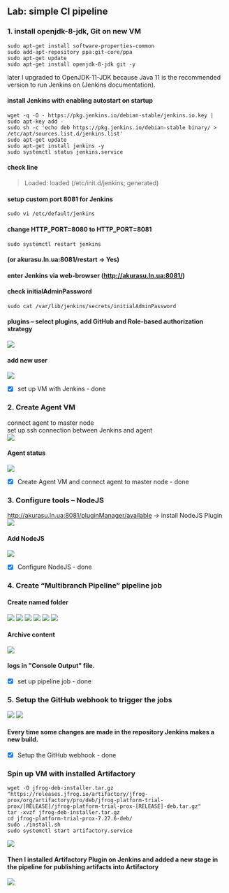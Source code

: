 ## Lab: simple CI pipeline
### 1. install openjdk-8-jdk, Git on new VM<br>
    sudo apt-get install software-properties-common
    sudo add-apt-repository ppa:git-core/ppa
    sudo apt-get update
    sudo apt-get install openjdk-8-jdk git -y   
later I upgraded to OpenJDK-11-JDK because Java 11 is the recommended version to run Jenkins on (Jenkins documentation).<br>
#### install Jenkins with enabling autostart on startup <br>
    wget -q -O - https://pkg.jenkins.io/debian-stable/jenkins.io.key | sudo apt-key add -
    sudo sh -c 'echo deb https://pkg.jenkins.io/debian-stable binary/ > /etc/apt/sources.list.d/jenkins.list'
    sudo apt-get update
    sudo apt-get install jenkins -y
    sudo systemctl status jenkins.service
#### check line<br>
> Loaded: loaded (/etc/init.d/jenkins; generated)
#### setup custom port 8081 for Jenkins <br>
    sudo vi /etc/default/jenkins
#### change HTTP_PORT=8080 to HTTP_PORT=8081<br>
    sudo systemctl restart jenkins
#### (or akurasu.ln.ua:8081/restart -> Yes)<br>
#### enter Jenkins via web-browser (http://akurasu.ln.ua:8081/)<br>
#### check initialAdminPassword<br>
    sudo cat /var/lib/jenkins/secrets/initialAdminPassword
#### plugins – select plugins, add GitHub and Role-based authorization strategy
![](RBAS.png)
#### add new user<br>
![](users.png)
- [x] set up VM with Jenkins - done
### 2. Create Agent VM<br>
connect agent to master node <br>
set up ssh connection between Jenkins and agent<br>
![](workervm_conf.png)
#### Agent status
![](nodes_status.png)
- [x] Create Agent VM and connect agent to master node - done 
### 3. Configure tools – NodeJS<br>
http://akurasu.ln.ua:8081/pluginManager/available -> install NodeJS Plugin<br>
![](NodeJS_Plugin.png)<br>
#### Add NodeJS
![](NodeJS.png)
- [x] Configure NodeJS - done
### 4. Create “Multibranch Pipeline” pipeline job
#### Create named folder
![](folder.png)
![](Screenshot_1.png)
![](Branch.mast.png)
![](build74.png)
![](build75.png)
![](Workspace.png)
#### Archive content
![](Artifacts.png)
#### logs in "Console Output" file.
- [x] set up pipeline job - done
### 5. Setup the GitHub webhook to trigger the jobs
![](webhook.conf.png)
![](webhook.status.png)
#### Every time some changes are made in the repository Jenkins makes a new build.
- [x] Setup the GitHub webhook - done

### Spin up VM with installed Artifactory
    wget -O jfrog-deb-installer.tar.gz "https://releases.jfrog.io/artifactory/jfrog-prox/org/artifactory/pro/deb/jfrog-platform-trial-prox/[RELEASE]/jfrog-platform-trial-prox-[RELEASE]-deb.tar.gz"
    tar -xvzf jfrog-deb-installer.tar.gz
    cd jfrog-platform-trial-prox-7.27.6-deb/
    sudo ./install.sh
    sudo systemctl start artifactory.service
![](jfrog_insta.png)
#### Then I installed Artifactory Plugin on Jenkins and added a new stage in the pipeline for publishing artifacts into Artifactory<br>
![](default-generic-local.png)
